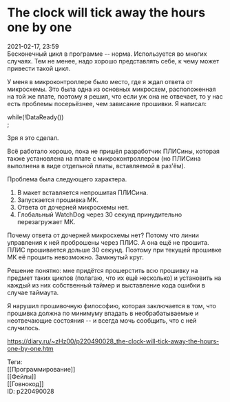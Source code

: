 The clock will tick away the hours one by one
==============================================

   
 2021-02-17, 23:59   
  Бесконечный цикл в программе -- норма. Используется во многих случаях. Тем не менее, надо хорошо представлять себе, к чему может привести такой цикл.   
   
 У меня в микроконтроллере было место, где я ждал ответа от микросхемы. Это была одна из основных микросхем, расположенная на той же плате, поэтому я решил, что если уж она не отвечает, то у нас есть проблемы посерьёзнее, чем зависание прошивки. Я написал:   
   
 while(!DataReady())   
 ;   
   
 Зря я это сделал.   
   
 Всё работало хорошо, пока не пришёл разработчик ПЛИСины, которая также установлена на плате с микроконтроллером (но ПЛИСина выполнена в виде отдельной платы, вставляемой в раз'ём).   
   
 Проблема была следующего характера.   
   
 1. В макет вставляется непрошитая ПЛИСина.   
 2. Запускается прошивка МК.   
 3. Ответа от дочерней микросхемы нет.   
 4. Глобальный WatchDog через 30 секунд принудительно перезагружает МК.   
   
 Почему ответа от дочерней микросхемы нет? Потому что линии управления к ней проброшены через ПЛИС. А она ещё не прошита.   
 ПЛИС прошивается дольше 30 секунд. Поэтому при текущей прошивке МК её прошить невозможно. Замкнутый круг.   
   
 Решение понятно: мне придётся прошерстить всю прошивку на предмет таких циклов (полагаю, что их ещё несколько) и установить на каждый из них собственный таймер и выставление кода ошибки в случае таймаута.   
   
 Я нарушил прошивочную философию, которая заключается в том, что прошивка должна по минимуму впадать в необрабатываемые и неотвечающие состояния -- и всегда мочь сообщить, что с ней случилось.   
    
 <https://diary.ru/~zHz00/p220490028_the-clock-will-tick-away-the-hours-one-by-one.htm>   
   
 Теги:   
 [[Программирование]]   
 [[Фейлы]]   
 [[Говнокод]]   
 ID: p220490028